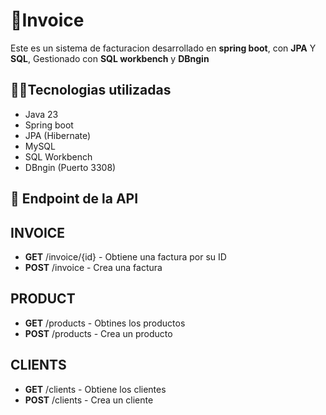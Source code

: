# 📄Invoice 
Este es un sistema de facturacion desarrollado en **spring boot**, con **JPA** Y **SQL**, Gestionado con **SQL workbench** y **DBngin**

## 🧑‍💻Tecnologias utilizadas 
- Java 23
- Spring boot
- JPA (Hibernate)
- MySQL
- SQL Workbench
- DBngin (Puerto 3308)

## 🔧 Endpoint de la API
## **INVOICE**
- **GET** /invoice/{id} - Obtiene una factura por su ID
- **POST** /invoice - Crea una factura 

## **PRODUCT**
- **GET** /products - Obtines los productos
- **POST** /products - Crea un producto 

## **CLIENTS**
- **GET** /clients - Obtiene los clientes 
- **POST** /clients - Crea un cliente 



